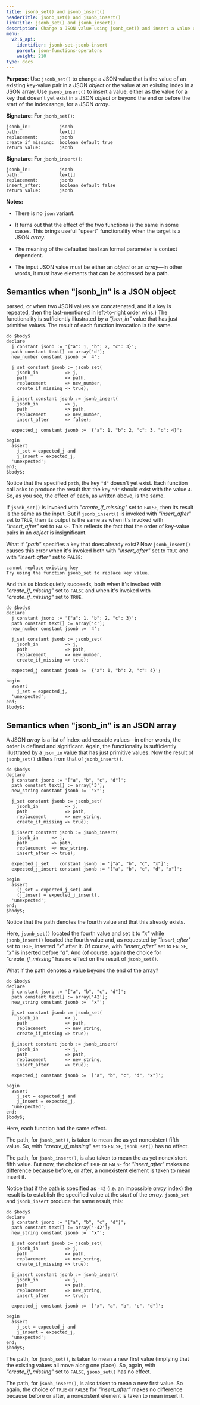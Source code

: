 ```yaml
---
title: jsonb_set() and jsonb_insert()
headerTitle: jsonb_set() and jsonb_insert()
linkTitle: jsonb_set() and jsonb_insert()
description: Change a JSON value using jsonb_set() and insert a value using jsonb_insert().
menu:
  v2.6_api:
    identifier: jsonb-set-jsonb-insert
    parent: json-functions-operators
    weight: 210
type: docs
---
```


**Purpose**: Use `jsonb_set()` to change a JSON value that is the value of an existing key-value pair in a JSON _object_ or the value at an existing index in a JSON array. Use `jsonb_insert()` to insert a value, either as the value for a key that doesn't yet exist in a JSON _object_ or beyond the end or before the start of the index range, for a JSON _array_.

**Signature:** For `jsonb_set()`:

```
jsonb_in:           jsonb
path:               text[]
replacement:        jsonb
create_if_missing:  boolean default true
return value:       jsonb
```

**Signature:** For `jsonb_insert()`:

```
jsonb_in:           jsonb
path:               text[]
replacement:        jsonb
insert_after:       boolean default false
return value:       jsonb
```
**Notes:**

- There is no `json` variant.

- It turns out that the effect of the two functions is the same in some cases. This brings useful "upsert" functionality when the target is a JSON _array_.

- The meaning of the defaulted `boolean` formal parameter is context dependent.

- The input JSON value must be either an _object_ or an _array_—in other words, it must have elements that can be addressed by a path.

## Semantics when "jsonb&#95;in" is a JSON object
parsed, or when two JSON values are concatenated, and if a key is repeated, then the last-mentioned in left-to-right order wins.) The functionality is sufficiently illustrated by a _"json_in"_ value that has just primitive values. The result of each function invocation is the same.

```plpgsql
do $body$
declare
  j constant jsonb := '{"a": 1, "b": 2, "c": 3}';
  path constant text[] := array['d'];
  new_number constant jsonb := '4';

  j_set constant jsonb := jsonb_set(
    jsonb_in          => j,
    path              => path,
    replacement       => new_number,
    create_if_missing => true);

  j_insert constant jsonb := jsonb_insert(
    jsonb_in          => j,
    path              => path,
    replacement       => new_number,
    insert_after      => false);

  expected_j constant jsonb := '{"a": 1, "b": 2, "c": 3, "d": 4}';

begin
  assert
    j_set = expected_j and
    j_insert = expected_j,
  'unexpected';
end;
$body$;
```

Notice that the specified `path`, the key `"d"` doesn't yet exist. Each function call asks to produce the result that the key `"d"` should exist with  the value `4`. So, as you see, the effect of each, as written above, is the same.

If `jsonb_set()` is invoked with _"create_if_missing"_ set to `FALSE`, then its result is the same as the input. But if `jsonb_insert()` is invoked with _"insert_after"_ set to `TRUE`, then its output is the same as when it's invoked with _"insert_after"_ set to `FALSE`. This reflects the fact that the order of key-value pairs in an _object_ is insignificant.

What if _"path"_ specifies a key that does already exist? Now `jsonb_insert()` causes this error when it's invoked both with _"insert_after"_ set to `TRUE` and with _"insert_after"_ set to `FALSE`:
```
cannot replace existing key
Try using the function jsonb_set to replace key value.
```

And this `DO` block quietly succeeds, both when it's invoked with _"create_if_missing"_ set to `FALSE` and when it's invoked with _"create_if_missing"_ set to `TRUE`.

```plpgsql
do $body$
declare
  j constant jsonb := '{"a": 1, "b": 2, "c": 3}';
  path constant text[] := array['c'];
  new_number constant jsonb := '4';

  j_set constant jsonb := jsonb_set(
    jsonb_in          => j,
    path              => path,
    replacement       => new_number,
    create_if_missing => true);

  expected_j constant jsonb := '{"a": 1, "b": 2, "c": 4}';

begin
  assert
    j_set = expected_j,
  'unexpected';
end;
$body$;
```
## Semantics when "jsonb&#95;in" is an JSON array

A JSON _array_ is a list of index-addressable values—in other words, the order is defined and significant. Again, the functionality is sufficiently illustrated by a `json_in` value that has just primitive values. Now the result of `jsonb_set()` differs from that of `jsonb_insert()`.

```plpgsql
do $body$
declare
  j constant jsonb := '["a", "b", "c", "d"]';
  path constant text[] := array['3'];
  new_string constant jsonb := '"x"';

  j_set constant jsonb := jsonb_set(
    jsonb_in          => j,
    path              => path,
    replacement       => new_string,
    create_if_missing => true);

  j_insert constant jsonb := jsonb_insert(
    jsonb_in     => j,
    path         => path,
    replacement  => new_string,
    insert_after => true);

  expected_j_set    constant jsonb := '["a", "b", "c", "x"]';
  expected_j_insert constant jsonb := '["a", "b", "c", "d", "x"]';

begin
  assert
    (j_set = expected_j_set) and
    (j_insert = expected_j_insert),
  'unexpected';
end;
$body$;
```

Notice that the path denotes the fourth value and that this already exists.

Here, `jsonb_set()` located the fourth value and set it to _"x"_ while `jsonb_insert()` located the fourth value and, as requested by _"insert_after"_ set to `TRUE`, inserted _"x"_ after it. Of course, with _"insert_after"_ set to `FALSE`, _"x"_ is inserted before _"d"_. And (of course, again) the choice for _"create_if_missing"_ has no effect on the result of `jsonb_set()`.

What if the path denotes a value beyond the end of the array?

```plpgsql
do $body$
declare
  j constant jsonb := '["a", "b", "c", "d"]';
  path constant text[] := array['42'];
  new_string constant jsonb := '"x"';

  j_set constant jsonb := jsonb_set(
    jsonb_in          => j,
    path              => path,
    replacement       => new_string,
    create_if_missing => true);

  j_insert constant jsonb := jsonb_insert(
    jsonb_in          => j,
    path              => path,
    replacement       => new_string,
    insert_after      => true);

  expected_j constant jsonb := '["a", "b", "c", "d", "x"]';

begin
  assert
    j_set = expected_j and
    j_insert = expected_j,
  'unexpected';
end;
$body$;
```

Here, each function had the same effect.

The path, for `jsonb_set()`, is taken to mean the as yet nonexistent fifth value. So, with _"create_if_missing"_ set to `FALSE`, `jsonb_set()` has no effect.

The path, for `jsonb_insert()`, is also taken to mean the as yet nonexistent fifth value. But now, the choice of `TRUE` or `FALSE` for _"insert_after"_ makes no difference because before, or after, a nonexistent element is taken to mean insert it.

Notice that if the path is specified as `-42` (i.e. an impossible _array_ index) the result is to establish the specified value at the _start_ of the _array_. `jsonb_set` and `jsonb_insert` produce the same result, this:

```plpgsql
do $body$
declare
  j constant jsonb := '["a", "b", "c", "d"]';
  path constant text[] := array['-42'];
  new_string constant jsonb := '"x"';

  j_set constant jsonb := jsonb_set(
    jsonb_in          => j,
    path              => path,
    replacement       => new_string,
    create_if_missing => true);

  j_insert constant jsonb := jsonb_insert(
    jsonb_in          => j,
    path              => path,
    replacement       => new_string,
    insert_after      => true);

  expected_j constant jsonb := '["x", "a", "b", "c", "d"]';

begin
  assert
    j_set = expected_j and
    j_insert = expected_j,
  'unexpected';
end;
$body$;
```

The path, for `jsonb_set()`, is taken to mean a new first value (implying that the existing values all move along one place). So, again, with _"create_if_missing"_ set to `FALSE`, `jsonb_set()` has no effect.

The path, for `jsonb_insert()`, is also taken to mean a new first value. So again, the choice of `TRUE` or `FALSE` for _"insert_after"_ makes no difference because before or after, a nonexistent element is taken to mean insert it.
